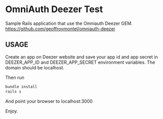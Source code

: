 # OmniAuth Deezer Test

Sample Rails application that use the Omniauth Deezer GEM.
https://github.com/geoffroymontel/omniauth-deezer

## USAGE

Create an app on Deezer website and save your app id and app secret in DEEZER_APP_ID and DEEZER_APP_SECRET environment variables. The domain should be localhost.

Then run 
````bash
bundle install
rails s
````

And point your browser to localhost:3000

Enjoy.